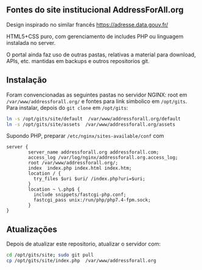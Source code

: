 ## Fontes do site institucional AddressForAll.org
Design inspirado no similar francês https://adresse.data.gouv.fr/

HTML5+CSS puro, com gerenciamento de includes PHP ou linguagem instalada no server.

O portal ainda faz uso de outras pastas, relativas a material para download, APIs, etc. mantidas em backups e outros repositorios git.

## Instalação

Foram convencionadas as seguintes pastas no servidor NGINX: root em `/var/www/addressforall.org/` e fontes para link simbolico em  `/opt/gits`. Para instalar, depois do `git clone` em `/opt/gits`:
```sh
ln -s /opt/gits/site/default  /var/www/addressforall.org/default
ln -s /opt/gits/site/assets  /var/www/addressforall.org/assets
```
Supondo PHP, preparar `/etc/nginx/sites-available/conf` com

```nginx
server {
        server_name addressforall.org addressforall.com;
        access_log /var/log/nginx/addressforall.org.access_log;
        root /var/www/addressforall.org/;
        index  index.php index.html index.htm;
        location / {
          try_files $uri $uri/ /index.php?uri=$uri;
        }
        location ~ \.php$ {
          include snippets/fastcgi-php.conf;
          fastcgi_pass unix:/run/php/php7.4-fpm.sock;
        }
}
```

## Atualizações

Depois de atualizar este repositorio, atualizar o servidor com:
```sh
cd /opt/gits/site; sudo git pull
cp /opt/gits/site/index.php  /var/www/addressforall.org
```
